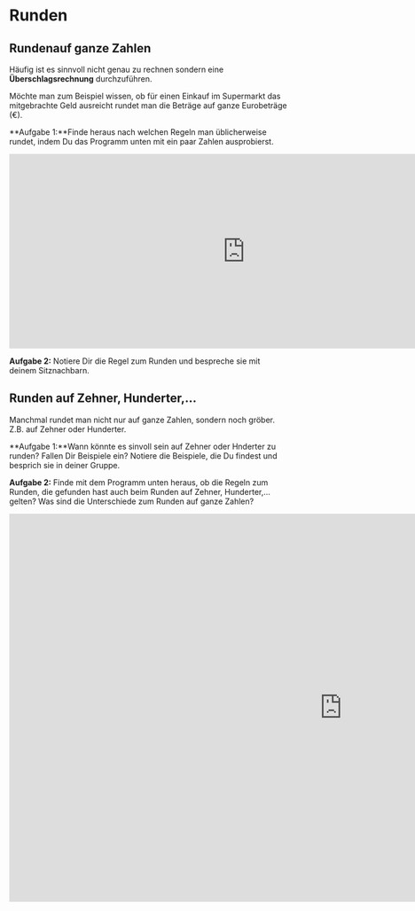 # Runden
## Rundenauf ganze Zahlen
Häufig ist es sinnvoll nicht genau zu rechnen sondern eine **Überschlagsrechnung** durchzuführen. 

Möchte man zum Beispiel wissen, ob für einen Einkauf im Supermarkt das mitgebrachte Geld ausreicht rundet man die Beträge auf ganze Eurobeträge (€).

**Aufgabe 1:**Finde heraus nach welchen Regeln man üblicherweise rundet, indem Du das Programm unten mit ein paar Zahlen ausprobierst.

<iframe scrolling="no" title="" src="https://www.geogebra.org/material/iframe/id/Jj77b6BJ/width/850/height/351/border/888888/smb/false/stb/false/stbh/false/ai/false/asb/false/sri/false/rc/false/ld/false/sdz/false/ctl/false" width="850px" height="351px" style="border:0px;"> </iframe>

**Aufgabe 2:** Notiere Dir die Regel zum Runden und bespreche sie mit deinem Sitznachbarn.

## Runden auf Zehner, Hunderter,...
Manchmal rundet man nicht nur auf ganze Zahlen, sondern noch gröber. Z.B. auf Zehner oder Hunderter.

**Aufgabe 1:**Wann könnte es sinvoll sein auf Zehner oder Hnderter zu runden? Fallen Dir Beispiele ein? Notiere die Beispiele, die Du findest und besprich sie in deiner Gruppe.

**Aufgabe 2:** Finde mit dem Programm unten heraus, ob die Regeln zum Runden, die gefunden hast auch beim Runden auf Zehner, Hunderter,... gelten? Was sind die Unterschiede zum Runden auf ganze Zahlen?

<iframe scrolling="no" title="" src="https://www.geogebra.org/material/iframe/id/vvm8bZwN/width/1200/height/700/border/888888/smb/false/stb/false/stbh/false/ai/false/asb/false/sri/false/rc/false/ld/false/sdz/false/ctl/false" width="1200px" height="700px" style="border:0px;"> </iframe>